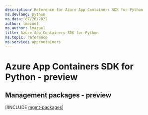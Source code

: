 ```yaml
---
description: Reference for Azure App Containers SDK for Python
ms.devlang: python
ms.data: 07/26/2022
author: lmazuel
ms.author: lmazuel
title: Azure App Containers SDK for Python
ms.topic: reference
ms.service: appcontainers
---
```

# Azure App Containers SDK for Python - preview

## Management packages - preview
[!INCLUDE [mgmt-packages](app-containers-mgmt-index.md)]